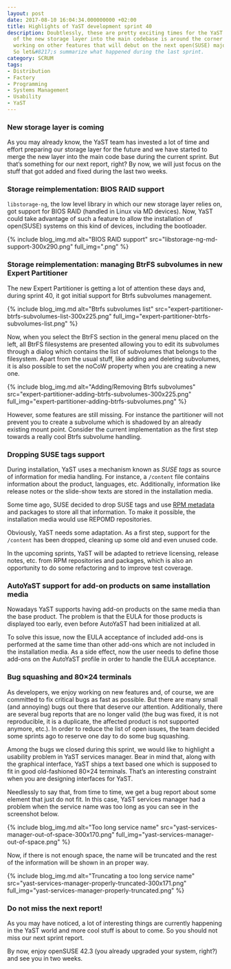 ```yaml
---
layout: post
date: 2017-08-10 16:04:34.000000000 +02:00
title: Highlights of YaST development sprint 40
description: Doubtlessly, these are pretty exciting times for the YaST team. The merge
  of the new storage layer into the main codebase is around the corner and we are
  working on other features that will debut on the next open(SUSE) major release.
  So let&#8217;s summarize what happened during the last sprint.
category: SCRUM
tags:
- Distribution
- Factory
- Programming
- Systems Management
- Usability
- YaST
---
```


### New storage layer is coming

As you may already know, the YaST team has invested a lot of time and
effort preparing our storage layer for the future and we have started to
merge the new layer into the main code base during the current sprint.
But that’s something for our next report, right? By now, we will just
focus on the stuff that got added and fixed during the last two weeks.

### Storage reimplementation: BIOS RAID support

`libstorage-ng`, the low level library in which our new storage layer
relies on, got support for BIOS RAID (handled in Linux via MD devices).
Now, YaST could take advantage of such a feature to allow the
installation of open(SUSE) systems on this kind of devices, including
the bootloader.

{% include blog_img.md alt="BIOS RAID support"
src="libstorage-ng-md-support-300x290.png" full_img=".png" %}

### Storage reimplementation: managing BtrFS subvolumes in new Expert Partitioner

The new Expert Partitioner is getting a lot of attention these days and,
during sprint 40, it got initial support for Btrfs subvolumes
management.

{% include blog_img.md alt="Btrfs subvolumes list"
src="expert-partitioner-btrfs-subvolumes-list-300x225.png"
full_img="expert-partitioner-btrfs-subvolumes-list.png" %}


Now, when you select the BtrFS section in the general menu placed on the
left, all BtrFS filesystems are presented allowing you to edit its
subvolumes through a dialog which contains the list of subvolumes that
belongs to the filesystem. Apart from the usual stuff, like adding and
deleting subvolumes, it is also possible to set the noCoW property when
you are creating a new one.

{% include blog_img.md alt="Adding/Removing Btrfs subvolumes"
src="expert-partitioner-adding-btrfs-subvolumes-300x225.png"
full_img="expert-partitioner-adding-btrfs-subvolumes.png" %}

However, some features are still missing. For instance the partitioner
will not prevent you to create a subvolume which is shadowed by an
already existing mount point. Consider the current implementation as the
first step towards a really cool Btrfs subvolume handling.

### Dropping SUSE tags support

During installation, YaST uses a mechanism known as *SUSE tags* as
source of information for media handling. For instance, a `/content`
file contains information about the product, languages, etc.
Additionally, information like release notes or the slide-show texts are
stored in the installation media.

Some time ago, SUSE decided to drop SUSE tags and use [RPM metadata][1]
and packages to store all that information. To make it possible, the
installation media would use REPOMD repositories.

Obviously, YaST needs some adaptation. As a first step, support for the
`/content` has been dropped, cleaning up some old and even unused code.

In the upcoming sprints, YaST will be adapted to retrieve licensing,
release notes, etc. from RPM repositories and packages, which is also an
opportunity to do some refactoring and to improve test coverage.

### AutoYaST support for add-on products on same installation media

Nowadays YaST supports having add-on products on the same media than the
base product. The problem is that the EULA for those products is
displayed too early, even before AutoYaST had been initialized at all.

To solve this issue, now the EULA acceptance of included add-ons is
performed at the same time than other add-ons which are not included in
the installation media. As a side effect, now the user needs to define
those add-ons on the AutoYaST profile in order to handle the EULA
acceptance.

### Bug squashing and 80×24 terminals

As developers, we enjoy working on new features and, of course, we are
committed to fix critical bugs as fast as possible. But there are many
small (and annoying) bugs out there that deserve our attention.
Additionally, there are several bug reports that are no longer valid
(the bug was fixed, it is not reproducible, it is a duplicate, the
affected product is not supported anymore, etc.). In order to reduce the
list of open issues, the team decided some sprints ago to reserve one
day to do some bug squashing.

Among the bugs we closed during this sprint, we would like to highlight
a usability problem in YaST services manager. Bear in mind that, along
with the graphical interface, YaST ships a text based one which is
supposed to fit in good old-fashioned 80×24 terminals. That’s an
interesting constraint when you are designing interfaces for YaST.

Needlessly to say that, from time to time, we get a bug report about
some element that just do not fit. In this case, YaST services manager
had a problem when the service name was too long as you can see in the
screenshot below.

{% include blog_img.md alt="Too long service name"
src="yast-services-manager-out-of-space-300x170.png"
full_img="yast-services-manager-out-of-space.png" %}

Now, if there is not enough space, the name will be truncated and the
rest of the information will be shown in an proper way.

{% include blog_img.md alt="Truncating a too long service name"
src="yast-services-manager-properly-truncated-300x171.png"
full_img="yast-services-manager-properly-truncated.png" %}


### Do not miss the next report!

As you may have noticed, a lot of interesting things are currently
happening in the YaST world and more cool stuff is about to come. So you
should not miss our next sprint report.

By now, enjoy openSUSE 42.3 (you already upgraded your system, right?)
and see you in two weeks.



[1]: https://en.opensuse.org/openSUSE:Standards_Rpm_Metadata
